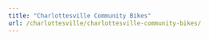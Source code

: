 ```yaml
---
title: "Charlottesville Community Bikes"
url: /charlottesville/charlottesville-community-bikes/
---
```

